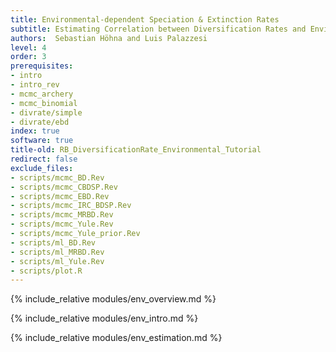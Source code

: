 ```yaml
---
title: Environmental-dependent Speciation & Extinction Rates
subtitle: Estimating Correlation between Diversification Rates and Environmental Characters
authors:  Sebastian Höhna and Luis Palazzesi
level: 4
order: 3
prerequisites:
- intro
- intro_rev
- mcmc_archery
- mcmc_binomial
- divrate/simple
- divrate/ebd
index: true
software: true
title-old: RB_DiversificationRate_Environmental_Tutorial
redirect: false
exclude_files:
- scripts/mcmc_BD.Rev
- scripts/mcmc_CBDSP.Rev
- scripts/mcmc_EBD.Rev
- scripts/mcmc_IRC_BDSP.Rev
- scripts/mcmc_MRBD.Rev
- scripts/mcmc_Yule.Rev
- scripts/mcmc_Yule_prior.Rev
- scripts/ml_BD.Rev
- scripts/ml_MRBD.Rev
- scripts/ml_Yule.Rev
- scripts/plot.R
---
```


{% include_relative modules/env_overview.md %}

{% include_relative modules/env_intro.md %}

{% include_relative modules/env_estimation.md %}
